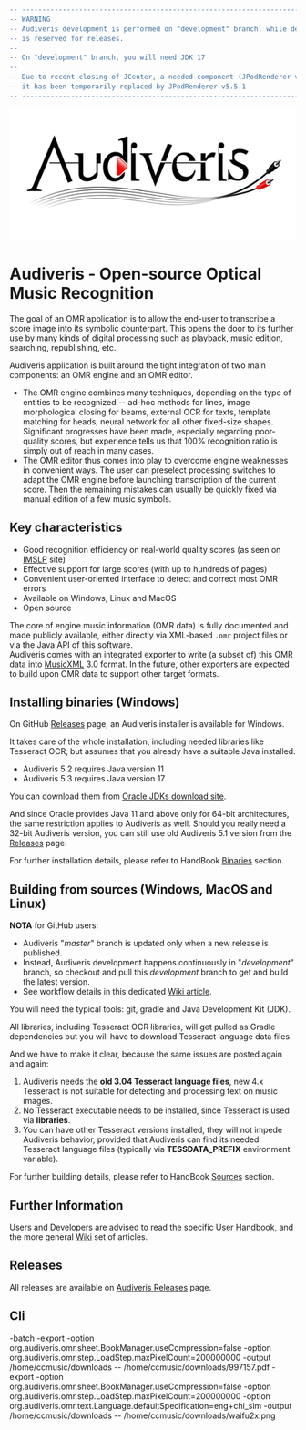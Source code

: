```diff
-- -------------------------------------------------------------------------------------------------
-- WARNING
-- Audiveris development is performed on "development" branch, while default "master" branch
-- is reserved for releases.
--
-- On "development" branch, you will need JDK 17
--
-- Due to recent closing of JCenter, a needed component (JPodRenderer v5.6) is no longer available,
-- it has been temporarily replaced by JPodRenderer v5.5.1
-- -------------------------------------------------------------------------------------------------
```

![](https://github.com/Audiveris/docs/blob/master/images/SplashLogo.png)

# Audiveris - Open-source Optical Music Recognition

The goal of an OMR application is to allow the end-user to transcribe a score image into
its symbolic counterpart.
This opens the door to its further use by many kinds of digital processing such as
playback, music edition, searching, republishing, etc.

Audiveris application is built around the tight integration of two main components:
an OMR engine and an OMR editor.
- The OMR engine combines many techniques, depending on the type of entities to be recognized
-- ad-hoc methods for lines, image morphological closing for beams, external OCR for texts,
template matching for heads, neural network for all other fixed-size shapes.   
Significant progresses have been made, especially regarding poor-quality scores,
but experience tells us that 100% recognition ratio is simply out of reach in many cases.
- The OMR editor thus comes into play to overcome engine weaknesses in convenient ways.
The user can preselect processing switches to adapt the OMR engine before launching transcription
of the current score.
Then the remaining mistakes can usually be quickly fixed via manual edition of a few music symbols.

## Key characteristics
* Good recognition efficiency on real-world quality scores (as seen on [IMSLP][imslp] site)
* Effective support for large scores (with up to hundreds of pages)
* Convenient user-oriented interface to detect and correct most OMR errors
* Available on Windows, Linux and MacOS
* Open source

The core of engine music information (OMR data) is fully documented and made publicly available,
either directly via XML-based `.omr` project files or via the Java API of this software.   
Audiveris comes with an integrated exporter to write (a subset of) this OMR data into
[MusicXML][musicxml] 3.0 format.
In the future, other exporters are expected to build upon OMR data to support other target formats.

## Installing binaries (Windows)

On GitHub [Releases][releases] page, an Audiveris installer is available for Windows.

It takes care of the whole installation, including needed libraries like Tesseract OCR,
but assumes that you already have a suitable Java installed.
* Audiveris 5.2 requires Java version 11
* Audiveris 5.3 requires Java version 17

You can download them from [Oracle JDKs download site][jdk-downloads].

And since Oracle provides Java 11 and above only for 64-bit architectures, the same restriction
applies to Audiveris as well.
Should you really need a 32-bit Audiveris version, you can still use old Audiveris 5.1 version
from the [Releases][releases] page.

For further installation details, please refer to HandBook [Binaries][binaries] section.

## Building from sources (Windows, MacOS and Linux)

**NOTA** for GitHub users:
- Audiveris "*master*" branch is updated only when a new release is published.
- Instead, Audiveris development happens continuously in "*development*" branch, so checkout and pull
this *development* branch to get and build the latest version.
- See workflow details in this dedicated [Wiki article][workflow].

You will need the typical tools: git, gradle and Java Development Kit (JDK).

All libraries, including Tesseract OCR libraries, will get pulled as Gradle dependencies
but you will have to download Tesseract language data files.  

And we have to make it clear, because the same issues are posted again and again:
1. Audiveris needs the **old 3.04 Tesseract language files**,
new 4.x Tesseract is not suitable for detecting and processing text on music images.
2. No Tesseract executable needs to be installed, since Tesseract is used via **libraries**.
3. You can have other Tesseract versions installed, they will not impede Audiveris behavior,
provided that Audiveris can find its needed Tesseract language files
(typically via **TESSDATA_PREFIX** environment variable).

For further building details, please refer to HandBook [Sources][sources] section.

## Further Information

Users and Developers are advised to read the specific [User Handbook][handbook],
and the more general [Wiki][audiveris-wiki] set of articles.

## Releases

All releases are available on [Audiveris Releases][releases] page.

[audiveris-wiki]: https://github.com/Audiveris/audiveris/wiki
[workflow]:       https://github.com/Audiveris/audiveris/wiki/Git-Workflow
[audiveris-eg]:   htps://github.com/Audiveris/audiveris-eg
[musicxml]:       http://www.musicxml.com/
[imslp]:          https://imslp.org/
[handbook]:       https://audiveris.github.io/audiveris/_pages/index-5.2/
[binaries]:       https://audiveris.github.io/audiveris/_pages/install/binaries/
[sources]:        https://audiveris.github.io/audiveris/_pages/install/sources/
[releases]:       https://github.com/Audiveris/audiveris/releases
[jdk-downloads]:  https://www.oracle.com/java/technologies/downloads/

## Cli

-batch -export -option org.audiveris.omr.sheet.BookManager.useCompression=false -option org.audiveris.omr.step.LoadStep.maxPixelCount=200000000 -output /home/ccmusic/downloads -- /home/ccmusic/downloads/997157.pdf
-export -option org.audiveris.omr.sheet.BookManager.useCompression=false -option org.audiveris.omr.step.LoadStep.maxPixelCount=200000000 -option org.audiveris.omr.text.Language.defaultSpecification=eng+chi_sim -output /home/ccmusic/downloads -- /home/ccmusic/downloads/waifu2x.png
